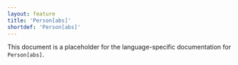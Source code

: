 ```yaml
---
layout: feature
title: 'Person[abs]'
shortdef: 'Person[abs]'
---
```


This document is a placeholder for the language-specific documentation
for `Person[abs]`.

